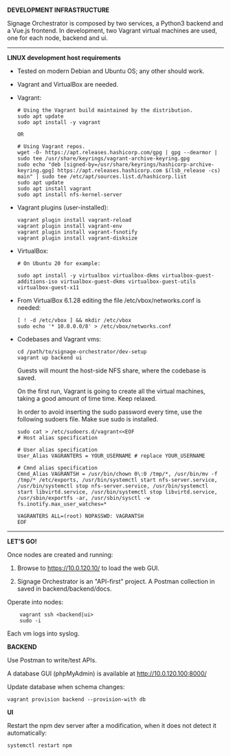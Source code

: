 **DEVELOPMENT INFRASTRUCTURE**

Signage Orchestrator is composed by two services, a Python3 backend and a Vue.js frontend. 
In development, two Vagrant virtual machines are used, one for each node, backend and ui.

------------

**LINUX development host requirements**
- Tested on modern Debian and Ubuntu OS; any other should work.
- Vagrant and VirtualBox are needed.
- Vagrant:

      # Using the Vagrant build maintained by the distribution.
      sudo apt update
      sudo apt install -y vagrant

      OR

      # Using Vagrant repos. 
      wget -O- https://apt.releases.hashicorp.com/gpg | gpg --dearmor | sudo tee /usr/share/keyrings/vagrant-archive-keyring.gpg
      sudo echo "deb [signed-by=/usr/share/keyrings/hashicorp-archive-keyring.gpg] https://apt.releases.hashicorp.com $(lsb_release -cs) main" | sudo tee /etc/apt/sources.list.d/hashicorp.list
      sudo apt update
      sudo apt install vagrant
      sudo apt install nfs-kernel-server

- Vagrant plugins (user-installed):
     
      vagrant plugin install vagrant-reload
      vagrant plugin install vagrant-env
      vagrant plugin install vagrant-fsnotify
      vagrant plugin install vagrant-disksize
      

- VirtualBox:
        
      # On Ubuntu 20 for example:
        
      sudo apt install -y virtualbox virtualbox-dkms virtualbox-guest-additions-iso virtualbox-guest-dkms virtualbox-guest-utils virtualbox-guest-x11

- From VirtualBox 6.1.28 editing the file /etc/vbox/networks.conf is needed:
     
      [ ! -d /etc/vbox ] && mkdir /etc/vbox
      sudo echo '* 10.0.0.0/8' > /etc/vbox/networks.conf

- Codebases and Vagrant vms:

      cd /path/to/signage-orchestrator/dev-setup
      vagrant up backend ui
      
    Guests will mount the host-side NFS share, where the codebase is saved.
	
    On the first run, Vagrant is going to create all the virtual machines, taking a good amount of time time. Keep relaxed.

    In order to avoid inserting the sudo password every time, use the following sudoers file. Make sue sudo is installed.
    
      sudo cat > /etc/sudoers.d/vagrant<<EOF
      # Host alias specification

      # User alias specification
      User_Alias VAGRANTERS = YOUR_USERNAME # replace YOUR_USERNAME

      # Cmnd alias specification
      Cmnd_Alias VAGRANTSH = /usr/bin/chown 0\:0 /tmp/*, /usr/bin/mv -f /tmp/* /etc/exports, /usr/bin/systemctl start nfs-server.service, /usr/bin/systemctl stop nfs-server.service, /usr/bin/systemctl start libvirtd.service, /usr/bin/systemctl stop libvirtd.service, /usr/sbin/exportfs -ar, /usr/sbin/sysctl -w fs.inotify.max_user_watches=*

      VAGRANTERS ALL=(root) NOPASSWD: VAGRANTSH
      EOF

------------

**LET'S GO!**

Once nodes are created and running:

 1. Browse to https://10.0.120.10/ to load the web GUI.
            
 2. Signage Orchestrator is an "API-first" project. A Postman collection in saved in backend/backend/docs.

Operate into nodes:

        vagrant ssh <backend|ui>
        sudo -i

Each vm logs into syslog.

****BACKEND****

Use Postman to write/test APIs.

A database GUI (phpMyAdmin) is available at http://10.0.120.100:8000/ 

Update database when schema changes: 

    vagrant provision backend --provision-with db

****UI****

Restart the npm dev server after a modification, when it does not detect it automatically:

    systemctl restart npm 